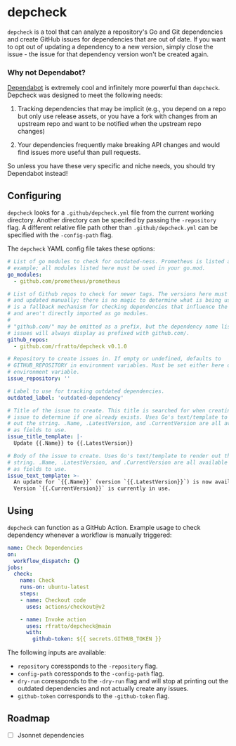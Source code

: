 # depcheck

`depcheck` is a tool that can analyze a repository's Go and Git dependencies and
create GitHub issues for dependencies that are out of date. If you want to opt
out of updating a dependency to a new version, simply close the issue - the
issue for that dependency version won't be created again.

### Why not Dependabot?

[Dependabot](https://dependabot.com/) is extremely cool and infinitely more
powerful than `depcheck`. Depcheck was designed to meet the following needs:

1. Tracking dependencies that may be implicit (e.g., you depend on a repo but
   only use release assets, or you have a fork with changes from an upstream
   repo and want to be notified when the upstream repo changes)

2. Your dependencies frequently make breaking API changes and would find issues
   more useful than pull requests.

So unless you have these very specific and niche needs, you should try
Dependabot instead!

## Configuring

`depcheck` looks for a `.github/depcheck.yml` file from the current working
directory. Another directory can be specifed by passing the `-repository` flag.
A different relative file path other than `.github/depcheck.yml` can be
specified with the `-config-path` flag.

The `depcheck` YAML config file takes these options:

```yaml
# List of go modules to check for outdated-ness. Prometheus is listed as an
# example; all modules listed here must be used in your go.mod.
go_modules:
  - github.com/prometheus/prometheus

# List of Github repos to check for newer tags. The versions here must be listed
# and updated manually; there is no magic to determine what is being used. This
# is a fallback mechanism for checking dependencies that influence the project
# and aren't directly imported as go modules.
#
# "github.com/" may be omitted as a prefix, but the dependency name listed in
# issues will always display as prefixed with github.com/.
github_repos:
  - github.com/rfratto/depcheck v0.1.0

# Repository to create issues in. If empty or undefined, defaults to
# GITHUB_REPOSITORY in environment variables. Must be set either here or via the
# environment variable.
issue_repository: ''

# Label to use for tracking outdated dependencies.
outdated_label: 'outdated-dependency'

# Title of the issue to create. This title is searched for when creating a new
# issue to determine if one already exists. Uses Go's text/template to render
# out the string. .Name, .LatestVersion, and .CurrentVersion are all available
# as fields to use.
issue_title_template: |-
  Update {{.Name}} to {{.LatestVersion}}

# Body of the issue to create. Uses Go's text/template to render out the
# string. .Name, .LatestVersion, and .CurrentVersion are all available
# as fields to use.
issue_text_template: >-
  An update for `{{.Name}}` (version `{{.LatestVersion}}`) is now available.
  Version `{{.CurrentVersion}}` is currently in use.
```

## Using

`depcheck` can function as a GitHub Action. Example usage to check dependency
whenever a workflow is manually triggered:

```yaml
name: Check Dependencies
on:
  workflow_dispatch: {}
jobs:
  check:
    name: Check
    runs-on: ubuntu-latest
    steps:
    - name: Checkout code
      uses: actions/checkout@v2

    - name: Invoke action
      uses: rfratto/depcheck@main
      with:
        github-token: ${{ secrets.GITHUB_TOKEN }}
```

The following inputs are available:

- `repository` coressponds to the `-repository` flag.
- `config-path` coressponds to the `-config-path` flag.
- `dry-run` coressponds to the `-dry-run` flag and will stop at printing out the
   outdated dependencies and not actually create any issues.
- `github-token` corresponds to the `-github-token` flag.

## Roadmap

- [ ] Jsonnet dependencies

